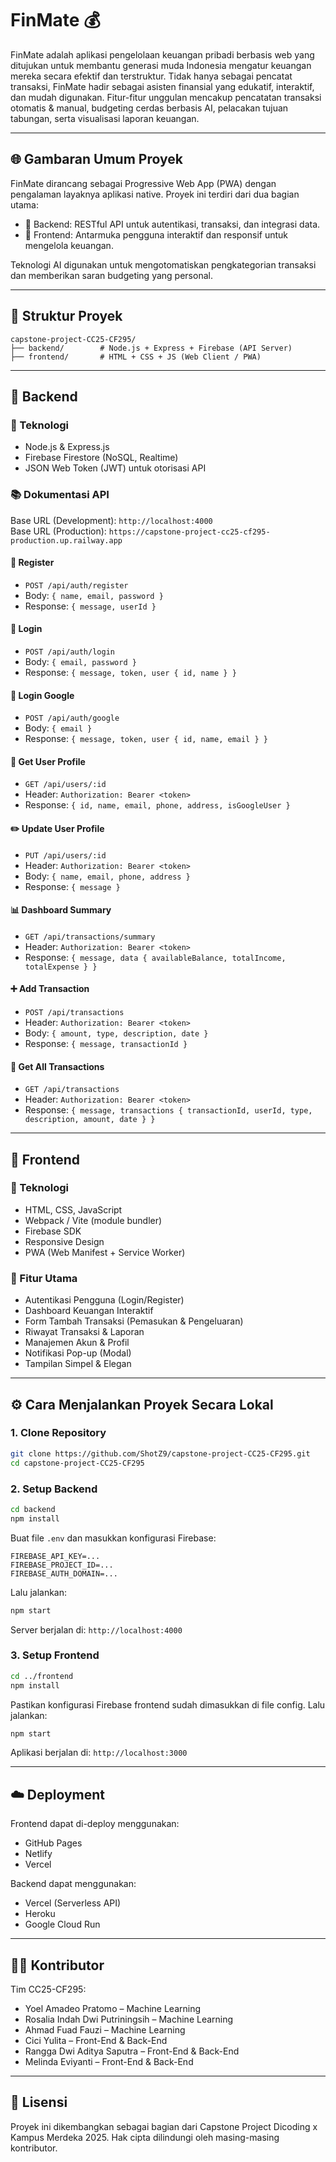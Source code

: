 # FinMate 💰

FinMate adalah aplikasi pengelolaan keuangan pribadi berbasis web yang ditujukan untuk membantu generasi muda Indonesia mengatur keuangan mereka secara efektif dan terstruktur. Tidak hanya sebagai pencatat transaksi, FinMate hadir sebagai asisten finansial yang edukatif, interaktif, dan mudah digunakan. Fitur-fitur unggulan mencakup pencatatan transaksi otomatis & manual, budgeting cerdas berbasis AI, pelacakan tujuan tabungan, serta visualisasi laporan keuangan.

---

## 🌐 Gambaran Umum Proyek

FinMate dirancang sebagai Progressive Web App (PWA) dengan pengalaman layaknya aplikasi native. Proyek ini terdiri dari dua bagian utama:

- 🧠 Backend: RESTful API untuk autentikasi, transaksi, dan integrasi data.
- 🎨 Frontend: Antarmuka pengguna interaktif dan responsif untuk mengelola keuangan.

Teknologi AI digunakan untuk mengotomatiskan pengkategorian transaksi dan memberikan saran budgeting yang personal.

---

## 🧱 Struktur Proyek

```
capstone-project-CC25-CF295/
├── backend/        # Node.js + Express + Firebase (API Server)
├── frontend/       # HTML + CSS + JS (Web Client / PWA)
```

---

## 🚀 Backend

### 🔧 Teknologi

- Node.js & Express.js
- Firebase Firestore (NoSQL, Realtime)
- JSON Web Token (JWT) untuk otorisasi API

### 📚 Dokumentasi API

Base URL (Development): `http://localhost:4000` <br>
Base URL (Production): `https://capstone-project-cc25-cf295-production.up.railway.app`

#### 📝 Register
- `POST /api/auth/register`
- Body: `{ name, email, password }`
- Response: `{ message, userId }`

#### 🔑 Login
- `POST /api/auth/login`
- Body: `{ email, password }`
- Response: `{ message, token, user { id, name } }`

#### 🔐 Login Google
- `POST /api/auth/google`
- Body: `{ email }`
- Response: `{ message, token, user { id, name, email } }`

#### 👤 Get User Profile
- `GET /api/users/:id`
- Header: `Authorization: Bearer <token>`
- Response: `{ id, name, email, phone, address, isGoogleUser }`

#### ✏️ Update User Profile
- `PUT /api/users/:id`
- Header: `Authorization: Bearer <token>`
- Body: `{ name, email, phone, address }`
- Response: `{ message }`

#### 📊 Dashboard Summary
- `GET /api/transactions/summary`
- Header: `Authorization: Bearer <token>`
- Response: `{ message, data { availableBalance, totalIncome, totalExpense } }`

#### ➕ Add Transaction
- `POST /api/transactions`
- Header: `Authorization: Bearer <token>`
- Body: `{ amount, type, description, date }`
- Response: `{ message, transactionId }`

#### 📁 Get All Transactions
- `GET /api/transactions`
- Header: `Authorization: Bearer <token>`
- Response: `{ message, transactions { transactionId, userId, type, description, amount, date } }`

---

## 🎨 Frontend

### 🔧 Teknologi

- HTML, CSS, JavaScript
- Webpack / Vite (module bundler)
- Firebase SDK
- Responsive Design
- PWA (Web Manifest + Service Worker)

### 🧹 Fitur Utama

- Autentikasi Pengguna (Login/Register)
- Dashboard Keuangan Interaktif
- Form Tambah Transaksi (Pemasukan & Pengeluaran)
- Riwayat Transaksi & Laporan
- Manajemen Akun & Profil
- Notifikasi Pop-up (Modal)
- Tampilan Simpel & Elegan

---

## ⚙️ Cara Menjalankan Proyek Secara Lokal

### 1. Clone Repository

```bash
git clone https://github.com/ShotZ9/capstone-project-CC25-CF295.git
cd capstone-project-CC25-CF295
```

### 2. Setup Backend

```bash
cd backend
npm install
```

Buat file `.env` dan masukkan konfigurasi Firebase:

```
FIREBASE_API_KEY=...
FIREBASE_PROJECT_ID=...
FIREBASE_AUTH_DOMAIN=...
```

Lalu jalankan:

```bash
npm start
```

Server berjalan di: `http://localhost:4000`

### 3. Setup Frontend

```bash
cd ../frontend
npm install
```

Pastikan konfigurasi Firebase frontend sudah dimasukkan di file config. Lalu jalankan:

```bash
npm start
```

Aplikasi berjalan di: `http://localhost:3000`

---

## ☁️ Deployment

Frontend dapat di-deploy menggunakan:

- GitHub Pages
- Netlify
- Vercel

Backend dapat menggunakan:

- Vercel (Serverless API)
- Heroku
- Google Cloud Run

---

## 👨‍💻 Kontributor

Tim CC25-CF295:

- Yoel Amadeo Pratomo – Machine Learning
- Rosalia Indah Dwi Putriningsih – Machine Learning
- Ahmad Fuad Fauzi – Machine Learning
- Cici Yulita – Front-End & Back-End
- Rangga Dwi Aditya Saputra – Front-End & Back-End
- Melinda Eviyanti – Front-End & Back-End

---

## 📄 Lisensi

Proyek ini dikembangkan sebagai bagian dari Capstone Project Dicoding x Kampus Merdeka 2025. Hak cipta dilindungi oleh masing-masing kontributor.
